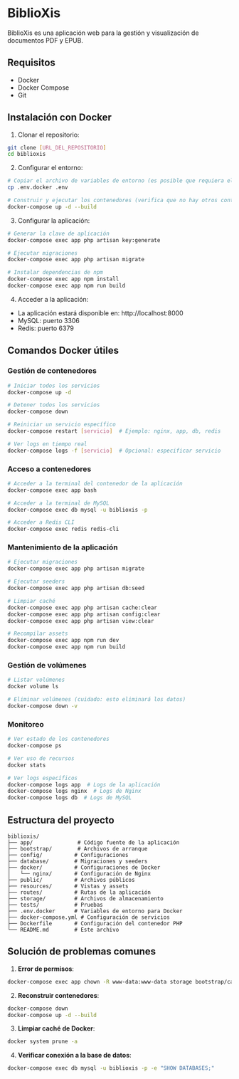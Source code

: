 # BiblioXis

BiblioXis es una aplicación web para la gestión y visualización de documentos PDF y EPUB.

## Requisitos

- Docker
- Docker Compose
- Git

## Instalación con Docker

1. Clonar el repositorio:
```bash
git clone [URL_DEL_REPOSITORIO]
cd biblioxis
```

2. Configurar el entorno:
```bash
# Copiar el archivo de variables de entorno (es posible que requiera el uso del comando 'sudo' si no has includio tu usuario en el grupo Docker)
cp .env.docker .env

# Construir y ejecutar los contenedores (verifica que no hay otros contenedores de docker que usen puertos como el 3306 o el 8000)
docker-compose up -d --build
```

3. Configurar la aplicación:
```bash
# Generar la clave de aplicación
docker-compose exec app php artisan key:generate

# Ejecutar migraciones
docker-compose exec app php artisan migrate

# Instalar dependencias de npm
docker-compose exec app npm install
docker-compose exec app npm run build
```

4. Acceder a la aplicación:
- La aplicación estará disponible en: http://localhost:8000
- MySQL: puerto 3306
- Redis: puerto 6379

## Comandos Docker útiles

### Gestión de contenedores
```bash
# Iniciar todos los servicios
docker-compose up -d

# Detener todos los servicios
docker-compose down

# Reiniciar un servicio específico
docker-compose restart [servicio]  # Ejemplo: nginx, app, db, redis

# Ver logs en tiempo real
docker-compose logs -f [servicio]  # Opcional: especificar servicio
```

### Acceso a contenedores
```bash
# Acceder a la terminal del contenedor de la aplicación
docker-compose exec app bash

# Acceder a la terminal de MySQL
docker-compose exec db mysql -u biblioxis -p

# Acceder a Redis CLI
docker-compose exec redis redis-cli
```

### Mantenimiento de la aplicación
```bash
# Ejecutar migraciones
docker-compose exec app php artisan migrate

# Ejecutar seeders
docker-compose exec app php artisan db:seed

# Limpiar caché
docker-compose exec app php artisan cache:clear
docker-compose exec app php artisan config:clear
docker-compose exec app php artisan view:clear

# Recompilar assets
docker-compose exec app npm run dev
docker-compose exec app npm run build
```

### Gestión de volúmenes
```bash
# Listar volúmenes
docker volume ls

# Eliminar volúmenes (cuidado: esto eliminará los datos)
docker-compose down -v
```

### Monitoreo
```bash
# Ver estado de los contenedores
docker-compose ps

# Ver uso de recursos
docker stats

# Ver logs específicos
docker-compose logs app  # Logs de la aplicación
docker-compose logs nginx  # Logs de Nginx
docker-compose logs db  # Logs de MySQL
```

## Estructura del proyecto

```
biblioxis/
├── app/              # Código fuente de la aplicación
├── bootstrap/        # Archivos de arranque
├── config/          # Configuraciones
├── database/        # Migraciones y seeders
├── docker/          # Configuraciones de Docker
│   └── nginx/       # Configuración de Nginx
├── public/          # Archivos públicos
├── resources/       # Vistas y assets
├── routes/          # Rutas de la aplicación
├── storage/         # Archivos de almacenamiento
├── tests/           # Pruebas
├── .env.docker      # Variables de entorno para Docker
├── docker-compose.yml # Configuración de servicios
├── Dockerfile       # Configuración del contenedor PHP
└── README.md        # Este archivo
```

## Solución de problemas comunes

1. **Error de permisos**:
```bash
docker-compose exec app chown -R www-data:www-data storage bootstrap/cache
```

2. **Reconstruir contenedores**:
```bash
docker-compose down
docker-compose up -d --build
```

3. **Limpiar caché de Docker**:
```bash
docker system prune -a
```

4. **Verificar conexión a la base de datos**:
```bash
docker-compose exec db mysql -u biblioxis -p -e "SHOW DATABASES;"
```
